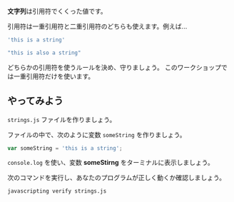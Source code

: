 **文字列**は引用符でくくった値です。

引用符は一重引用符と二重引用符のどちらも使えます。例えば...

```js
'this is a string'

"this is also a string"
```

どちらかの引用符を使うルールを決め、守りましょう。 このワークショップでは一重引用符だけを使います。

## やってみよう

`strings.js` ファイルを作りましょう。

ファイルの中で、次のように変数 `someString` を作りましょう。

```js
var someString = 'this is a string';
```

`console.log` を使い、変数 **someStirng** をターミナルに表示しましょう。

次のコマンドを実行し、あなたのプログラムが正しく動くか確認しましょう。

`javascripting verify strings.js`
